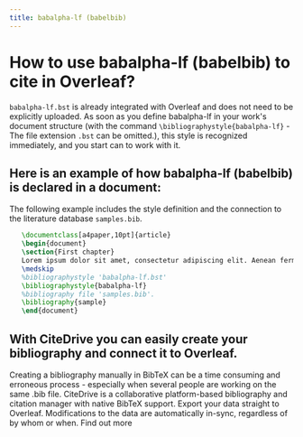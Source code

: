```yaml
---
title: babalpha-lf (babelbib)
---
```


# How to use babalpha-lf (babelbib) to cite in Overleaf? 
`babalpha-lf.bst` is already integrated with Overleaf and does not need to be explicitly uploaded. As soon as you define babalpha-lf in your work's document structure (with the command `\bibliographystyle{babalpha-lf}` - The file extension `.bst` can be omitted.), this style is recognized immediately, and you start can to work with it.

## Here is an example of how babalpha-lf (babelbib) is declared in a document:
The following example includes the style definition and the connection to the literature database `samples.bib`.
```tex
   \documentclass[a4paper,10pt]{article}
   \begin{document}
   \section{First chapter}
   Lorem ipsum dolor sit amet, consectetur adipiscing elit. Aenean fermentum justo massa, ut maximus mauris sodales et. Aenean vel elit a erat rhoncus pharetra.
   \medskip
   %bibliographystyle 'babalpha-lf.bst'
   \bibliographystyle{babalpha-lf}
   %bibliography file 'samples.bib'.
   \bibliography{sample}
   \end{document}
```

## With CiteDrive you can easily create your bibliography and connect it to Overleaf. 
Creating a bibliography manually in BibTeX can be a time consuming and erroneous process - especially when several people are working on the same .bib file. CiteDrive is a collaborative platform-based bibliography and citation manager with native BibTeX support. Export your data straight to Overleaf. Modifications to the data are automatically in-sync, regardless of by whom or when. Find out more